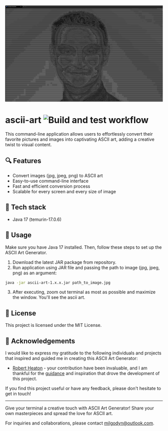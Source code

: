 ![a screenshot presenting terminal after using application](./assets/screen.png)

# ascii-art ![Build and test workflow](https://github.com/m-godyn/ascii-art/actions/workflows/maven_buildAndTest.yml/badge.svg)

This command-line application allows users to effortlessly convert their favorite pictures and images into captivating
ASCII art, adding a creative twist to visual content.

## 🔍 Features

- Convert images (jpg, jpeg, png) to ASCII art
- Easy-to-use command-line interface
- Fast and efficient conversion process
- Scalable for every screen and every size of image

## 🔧 Tech stack

- Java 17 (temurin-17.0.6)

## 🚀 Usage

Make sure you have Java 17 installed. Then, follow these steps to set up the ASCII Art Generator.

1. Download the latest JAR package from repository.
2. Run application using JAR file and passing the path to image (jpg, jpeg, png) as an argument:

```bash
java -jar ascii-art-1.x.x.jar path_to_image.jpg
```

3. After executing, zoom out terminal as most as possible and maximize the window. You'll see the ascii art.

## 🔱 License

This project is licensed under the MIT License.

## 👏 Acknowledgements

I would like to express my gratitude to the following individuals and projects that inspired and guided me in creating
this ASCII Art Generator:

- [Robert Heaton](https://twitter.com/RobJHeaton) - your contribution have been invaluable, and I am thankful for
  the [guidance](https://robertheaton.com/2018/06/12/programming-projects-for-advanced-beginners-ascii-art/) and
  inspiration that drove the development of this project.

If you find this project useful or have any feedback, please don't hesitate to get in touch!

---

Give your terminal a creative touch with ASCII Art Generator! Share your own masterpieces and spread the love for ASCII
art.

For inquiries and collaborations, please contact [milgodyn@outlook.com](mailto:milgodyn@outlook.com).